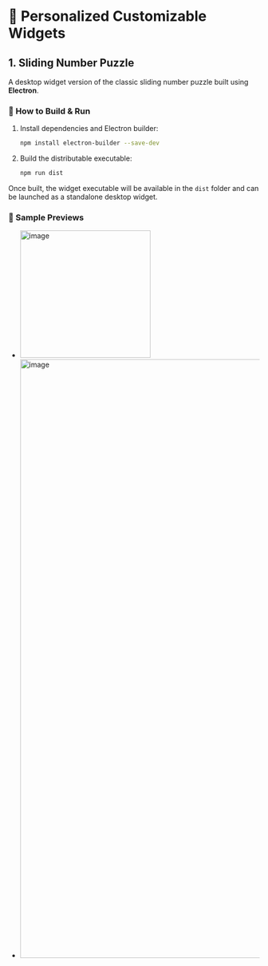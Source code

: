 # 🧩 Personalized Customizable Widgets

## 1. Sliding Number Puzzle

A desktop widget version of the classic sliding number puzzle built using **Electron**.

### 🚀 How to Build & Run

1. Install dependencies and Electron builder:
   ```bash
   npm install electron-builder --save-dev
   ```

2. Build the distributable executable:
   ```bash
   npm run dist
   ```

Once built, the widget executable will be available in the `dist` folder and can be launched as a standalone desktop widget.

### 📸 Sample Previews
   -  <img width="261" height="255" alt="image" src="https://github.com/user-attachments/assets/361a2f5a-791f-4e64-adca-7d3805124173" />
   -  <img width="1919" height="1199" alt="image" src="https://github.com/user-attachments/assets/70cf4e3a-b0e1-4d26-a8bb-82084def99a6" />

